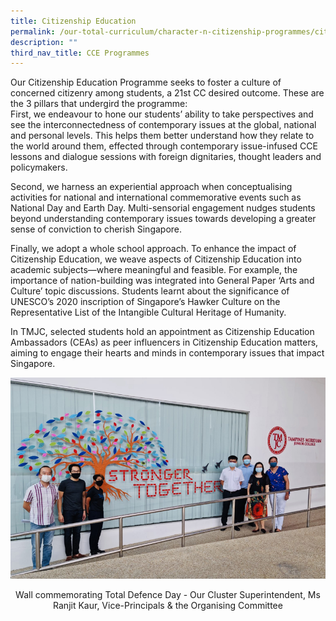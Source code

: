 ```yaml
---
title: Citizenship Education
permalink: /our-total-curriculum/character-n-citizenship-programmes/citizenship-education
description: ""
third_nav_title: CCE Programmes
---
```

Our Citizenship Education Programme seeks to foster a culture of concerned citizenry among students, a 21st CC desired outcome. These are the 3 pillars that undergird the programme:  
First, we endeavour to hone our students’ ability to take perspectives and see the interconnectedness of contemporary issues at the global, national and personal levels. This helps them better understand how they relate to the world around them, effected through contemporary issue-infused CCE lessons and dialogue sessions with foreign dignitaries, thought leaders and policymakers.  
  
Second, we harness an experiential approach when conceptualising activities for national and international commemorative events such as National Day and Earth Day. Multi-sensorial engagement nudges students beyond understanding contemporary issues towards developing a greater sense of conviction to cherish Singapore.  
  
Finally, we adopt a whole school approach. To enhance the impact of Citizenship Education, we weave aspects of Citizenship Education into academic subjects—where meaningful and feasible. For example, the importance of nation-building was integrated into General Paper ‘Arts and Culture’ topic discussions. Students learnt about the significance of UNESCO’s 2020 inscription of Singapore’s Hawker Culture on the Representative List of the Intangible Cultural Heritage of Humanity.  
  
In TMJC, selected students hold an appointment as Citizenship Education Ambassadors (CEAs) as peer influencers in Citizenship Education matters, aiming to engage their hearts and minds in contemporary issues that impact Singapore.

![](/images/TMJC-CCP_CitizenshipEducation_01.jpeg)
<center>Wall commemorating Total Defence Day - Our Cluster Superintendent, Ms Ranjit Kaur, Vice-Principals & the Organising Committee</center>